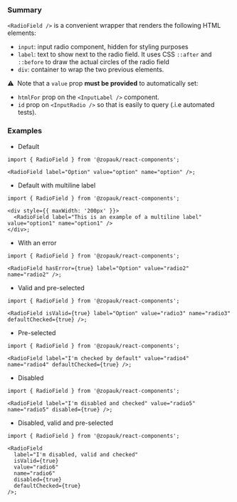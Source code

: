 ### Summary

`<RadioField />` is a convenient wrapper that renders the following HTML elements:

- `input`: input radio component, hidden for styling purposes
- `label`: text to show next to the radio field. It uses CSS `::after` and `::before` to draw the actual circles of the radio field
- `div`: container to wrap the two previous elements.

⚠️ &nbsp;Note that a `value` prop **must be provided** to automatically set:

- `htmlFor` prop on the `<InputLabel />` component.
- `id` prop on `<InputRadio />` so that is easily to query (.i.e automated tests).

### Examples

- Default

```tsx
import { RadioField } from '@zopauk/react-components';

<RadioField label="Option" value="option" name="option" />;
```

- Default with multiline label

```tsx
import { RadioField } from '@zopauk/react-components';

<div style={{ maxWidth: '200px' }}>
  <RadioField label="This is an example of a multiline label" value="option1" name="option1" />
</div>;
```

- With an error

```tsx
import { RadioField } from '@zopauk/react-components';

<RadioField hasError={true} label="Option" value="radio2" name="radio2" />;
```

- Valid and pre-selected

```tsx
import { RadioField } from '@zopauk/react-components';

<RadioField isValid={true} label="Option" value="radio3" name="radio3" defaultChecked={true} />;
```

- Pre-selected

```tsx
import { RadioField } from '@zopauk/react-components';

<RadioField label="I'm checked by default" value="radio4" name="radio4" defaultChecked={true} />;
```

- Disabled

```tsx
import { RadioField } from '@zopauk/react-components';

<RadioField label="I'm disabled and checked" value="radio5" name="radio5" disabled={true} />;
```

- Disabled, valid and pre-selected

```tsx
import { RadioField } from '@zopauk/react-components';

<RadioField
  label="I'm disabled, valid and checked"
  isValid={true}
  value="radio6"
  name="radio6"
  disabled={true}
  defaultChecked={true}
/>;
```
